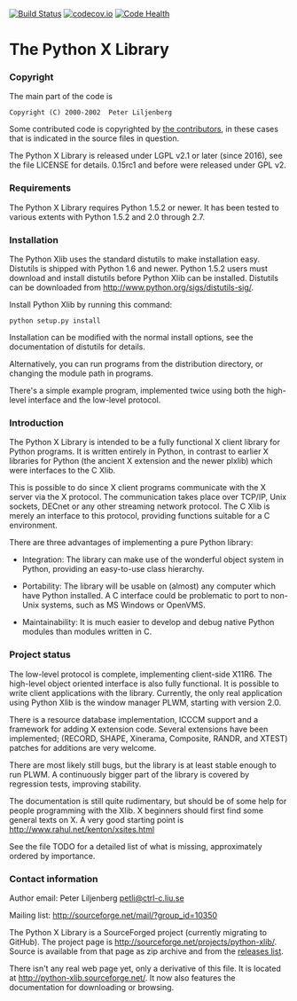 [![Build Status](https://travis-ci.org/Sebelino/python-xlib.svg?branch=master)](https://travis-ci.org/python-xlib/python-xlib)
[![codecov.io](https://codecov.io/github/Sebelino/python-xlib/coverage.svg?branch=master)](https://codecov.io/github/python-xlib/python-xlib?branch=master)
[![Code Health](https://landscape.io/github/Sebelino/python-xlib/master/landscape.svg?style=flat)](https://landscape.io/github/python-xlib/python-xlib/master)

# The Python X Library

### Copyright

The main part of the code is

    Copyright (C) 2000-2002  Peter Liljenberg

Some contributed code is copyrighted by [the contributors](https://github.com/python-xlib/python-xlib/graphs/contributors), in these cases that is indicated in the source files in question.

The Python X Library is released under LGPL v2.1 or later (since 2016), see the file LICENSE for details.
0.15rc1 and before were released under GPL v2.

### Requirements

The Python X Library requires Python 1.5.2 or newer.  It has been
tested to various extents with Python 1.5.2 and 2.0 through 2.7.


### Installation

The Python Xlib uses the standard distutils to make installation
easy.  Distutils is shipped with Python 1.6 and newer.  Python 1.5.2
users must download and install distutils before Python Xlib can be
installed.  Distutils can be downloaded from
http://www.python.org/sigs/distutils-sig/.

Install Python Xlib by running this command:
```
python setup.py install
```
Installation can be modified with the normal install options, see the
documentation of distutils for details.

Alternatively, you can run programs from the distribution directory,
or changing the module path in programs.

There's a simple example program, implemented twice using both the
high-level interface and the low-level protocol.


### Introduction

The Python X Library is intended to be a fully functional X client
library for Python programs.  It is written entirely in Python, in
contrast to earlier X libraries for Python (the ancient X extension
and the newer plxlib) which were interfaces to the C Xlib.

This is possible to do since X client programs communicate with the X
server via the X protocol.  The communication takes place over TCP/IP,
Unix sockets, DECnet or any other streaming network protocol.  The C
Xlib is merely an interface to this protocol, providing functions
suitable for a C environment.

There are three advantages of implementing a pure Python library:

 * Integration:  The library can make use of the wonderful object
   system in Python, providing an easy-to-use class hierarchy.

 * Portability: The library will be usable on (almost) any computer
   which have Python installed.  A C interface could be problematic to
   port to non-Unix systems, such as MS Windows or OpenVMS.

 * Maintainability:  It is much easier to develop and debug native
   Python modules than modules written in C.


### Project status

The low-level protocol is complete, implementing client-side X11R6.
The high-level object oriented interface is also fully functional.
It is possible to write client applications with the library.
Currently, the only real application using Python Xlib is the window
manager PLWM, starting with version 2.0.

There is a resource database implementation, ICCCM support and a
framework for adding X extension code.  Several extensions have been
implemented; (RECORD, SHAPE, Xinerama, Composite, RANDR, and XTEST)
patches for additions are very welcome.

There are most likely still bugs, but the library is at least stable
enough to run PLWM.  A continuously bigger part of the library is
covered by regression tests, improving stability.

The documentation is still quite rudimentary, but should be of some
help for people programming with the Xlib. X beginners should first
find some general texts on X.  A very good starting point is
http://www.rahul.net/kenton/xsites.html

See the file TODO for a detailed list of what is missing,
approximately ordered by importance.


### Contact information

Author email: Peter Liljenberg <petli@ctrl-c.liu.se>

Mailing list: http://sourceforge.net/mail/?group_id=10350

The Python X Library is a SourceForged project (currently migrating to GitHub). The project page is http://sourceforge.net/projects/python-xlib/. Source is available from that page as zip archive and from the [releases list](https://github.com/python-xlib/python-xlib/releases).

There isn't any real web page yet, only a derivative of this file.  It
is located at http://python-xlib.sourceforge.net/.  It now also
features the documentation for downloading or browsing.
